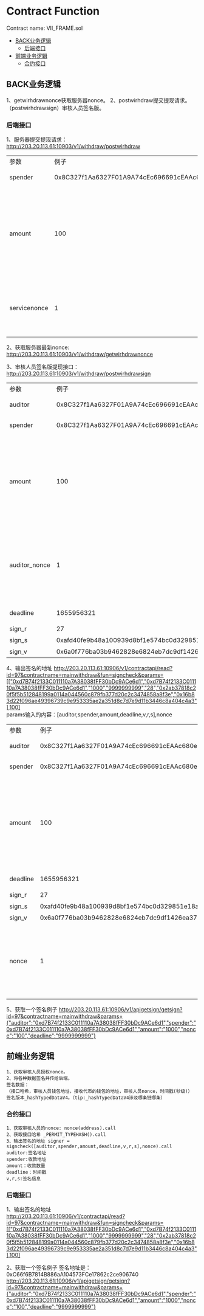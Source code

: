 # Contract Function
Contract name: VII_FRAME.sol
* [BACK业务逻辑](#BACK业务逻辑)
    * [后端接口](#后端接口)
* [前端业务逻辑](#前端业务逻辑)
    * [合约接口](#合约接口)

## BACK业务逻辑
1、getwirhdrawnonce获取服务器nonce。
2、postwirhdraw提交提现请求。
（postwirhdrawsign）审核人员签名版。
### 后端接口
1、服务器提交提现请求：
http://203.20.113.61:10903/v1/withdraw/postwirhdraw

|       |       |       |
|   -------------   |   -------------   |   -------------   |
| 参数  | 例子  | 说明  |
| spender | 0x8C327f1Aa6327F01A9A74cEc696691cEAAc680e2  | 收款地址  |
| amount  | 100 | 收款数量，需要传原值，如果传1个币，精度为18，则要传10**18 |
| servicenonce  | 1 | 提交序号，预防重复提交或者是其他问题  |

2、获取服务器最新nonce:
http://203.20.113.61:10903/v1/withdraw/getwirhdrawnonce


3、审核人员签名版提现接口：
http://203.20.113.61:10903/v1/withdraw/postwirhdrawsign

|       |       |       |
|   -------------   |   -------------   |   -------------   |
| 参数  | 例子  | 说明  |
| auditor | 0x8C327f1Aa6327F01A9A74cEc696691cEAAc680e2  | 审核人员地址  |
| spender | 0x8C327f1Aa6327F01A9A74cEc696691cEAAc680e2  | 收款地址  |
| amount  | 100 | 收款数量，需要传原值，如果传1个币，精度为18，则要传10**18 |
| auditor_nonce  | 1 | 审核人员审核序号，预防重复提交或者是其他问题  |
| deadline  | 1655956321  | 时间戳(秒级)  |
| sign_r  | 27 | 签名的r  |
| sign_s  | 0xafd40fe9b48a100939d8bf1e574bc0d329851e18a6b3d72618e55eacb5bcebb8  | 签名的s |
| sign_v  | 0x6a0f776ba03b9462828e6824eb7dc9df1426ea376b5f2d3ee2473bcb53718e33  | 签名的v |

4、输出签名的地址
http://203.20.113.61:10906/v1/contractapi/read?id=97&contractname=mainwithdraw&fun=signcheck&params=[["0xd7B74f2133C011110a7A38038fFF30bDc9ACe6d1","0xd7B74f2133C011110a7A38038fFF30bDc9ACe6d1","1000","9999999999","28","0x2ab37818c20f5f5b512848199a0114a044560c879fb377d20c2c3474858a8f3e","0x16b83d22f096ae49396739c9e953335ae2a351d8c7d7e9d11b3446c8a404c4a3"],100]  
params输入的内容：[auditor,spender,amount,deadline,v,r,s],nonce

|       |       |       |
|   -------------   |   -------------   |   -------------   |
| 参数  | 例子  | 说明  |
| auditor | 0x8C327f1Aa6327F01A9A74cEc696691cEAAc680e2  | 审核人员地址  |
| spender | 0x8C327f1Aa6327F01A9A74cEc696691cEAAc680e2  | 收款地址  |
| amount  | 100 | 收款数量，需要传原值，如果传1个币，精度为18，则要传10**18 |
| deadline  | 1655956321  | 时间戳(秒级)  |
| sign_r  | 27 | 签名的r  |
| sign_s  | 0xafd40fe9b48a100939d8bf1e574bc0d329851e18a6b3d72618e55eacb5bcebb8  | 签名的s |
| sign_v  | 0x6a0f776ba03b9462828e6824eb7dc9df1426ea376b5f2d3ee2473bcb53718e33  | 签名的v |
| nonce  | 1 | 审核人员审核序号，预防重复提交或者是其他问题  |

5、获取一个签名例子
http://203.20.113.61:10906/v1/apigetsign/getsign?id=97&contractname=mainwithdraw&params={"auditor":"0xd7B74f2133C011110a7A38038fFF30bDc9ACe6d1","spender":"0xd7B74f2133C011110a7A38038fFF30bDc9ACe6d1","amount":"1000","nonce":"100","deadline":"9999999999"}

## 前端业务逻辑
    1、获取审核人员授权nonce。
    2、将各种数据签名并传给后端。
    签名数据：
    （接口哈希，审核人员钱包地址，接收代币的钱包的地址，审核人员nonce，时间戳(秒级)）
    签名版本_hashTypedDataV4。（tip:_hashTypedDataV4涉及哪条链哪条）

### 合约接口
    1、获取审核人员的nonce: nonce(address).call
    2、获取接口哈希 _PERMIT_TYPEHASH().call
    3、输出签名的地址 signer = signcheck([auditor,spender,amount,deadline,v,r,s],nonce).call
    auditor:签名地址
    spender:收款地址
    amount：收款数量
    deadline：时间戳
    v,r,s:签名信息
### 后端接口
1、输出签名的地址  
http://203.20.113.61:10906/v1/contractapi/read?id=97&contractname=mainwithdraw&fun=signcheck&params=[["0xd7B74f2133C011110a7A38038fFF30bDc9ACe6d1","0xd7B74f2133C011110a7A38038fFF30bDc9ACe6d1","1000","9999999999","28","0x2ab37818c20f5f5b512848199a0114a044560c879fb377d20c2c3474858a8f3e","0x16b83d22f096ae49396739c9e953335ae2a351d8c7d7e9d11b3446c8a404c4a3"],100]  

2、获取一个签名例子
签名地址是：0xC66f6B7814B886aA104573FCe17862c2ce906740  
http://203.20.113.61:10906/v1/apigetsign/getsign?id=97&contractname=mainwithdraw&params={"auditor":"0xd7B74f2133C011110a7A38038fFF30bDc9ACe6d1","spender":"0xd7B74f2133C011110a7A38038fFF30bDc9ACe6d1","amount":"1000","nonce":"100","deadline":"9999999999"}


